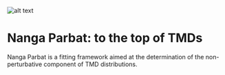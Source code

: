 ![alt text](https://github.com/vbertone/TMDs/raw/master/doc/NangaParbatPanoramic.jpg
 "Nanga Parbat")

# Nanga Parbat: to the top of TMDs

Nanga Parbat is a fitting framework aimed at the determination of the
non-perturbative component of TMD distributions.
